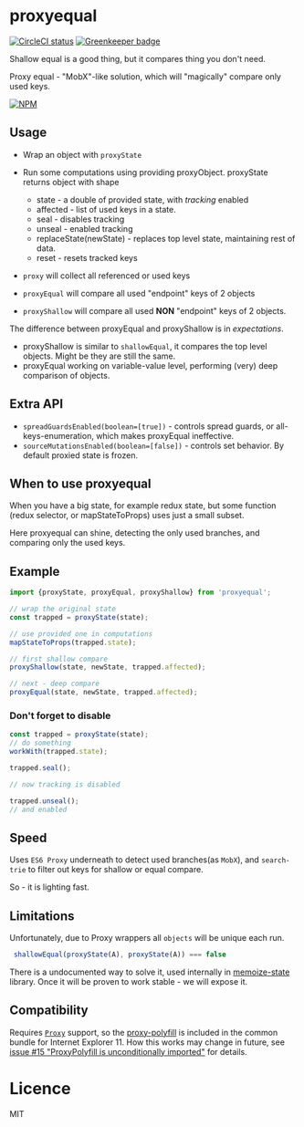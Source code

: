 proxyequal
=====
[![CircleCI status](https://img.shields.io/circleci/project/github/theKashey/proxyequal/master.svg?style=flat-square)](https://circleci.com/gh/theKashey/proxyequal/tree/master)
[![Greenkeeper badge](https://badges.greenkeeper.io/theKashey/proxyequal.svg)](https://greenkeeper.io/)

Shallow equal is a good thing, but it compares thing you don't need.

Proxy equal - "MobX"-like solution, which will "magically" compare only used keys.

[![NPM](https://nodei.co/npm/proxyequal.png?downloads=true&stars=true)](https://nodei.co/npm/proxyequal/) 

## Usage
* Wrap an object with `proxyState`
* Run some computations using providing proxyObject.
proxyState returns object with shape 
  * state - a double of provided state, with _tracking_ enabled
  * affected - list of used keys in a state.
  * seal - disables tracking
  * unseal - enabled tracking
  * replaceState(newState) - replaces top level state, maintaining rest of data.
  * reset - resets tracked keys
   

* `proxy` will collect all referenced or used keys
* `proxyEqual` will compare all used "endpoint" keys of 2 objects
* `proxyShallow` will compare all used __NON__ "endpoint" keys of 2 objects.

The difference between proxyEqual and proxyShallow is in _expectations_.
* proxyShallow is similar to `shallowEqual`, it compares the top level objects. Might be they are still the same.
* proxyEqual working on variable-value level, performing (very) deep comparison of objects. 

## Extra API
- `spreadGuardsEnabled(boolean=[true])` - controls spread guards, or all-keys-enumeration, which makes proxyEqual ineffective.
- `sourceMutationsEnabled(boolean=[false])` - controls set behavior. By default proxied state is frozen.

## When to use proxyequal
When you have a big state, for example redux state, but some function (redux selector, or mapStateToProps)
uses just a small subset.

Here proxyequal can shine, detecting the only used branches, and comparing only the used keys.

## Example
```js
import {proxyState, proxyEqual, proxyShallow} from 'proxyequal';

// wrap the original state
const trapped = proxyState(state);

// use provided one in computations
mapStateToProps(trapped.state);

// first shallow compare
proxyShallow(state, newState, trapped.affected);

// next - deep compare
proxyEqual(state, newState, trapped.affected);
```
### Don't forget to disable
```js
const trapped = proxyState(state);
// do something
workWith(trapped.state);

trapped.seal();

// now tracking is disabled

trapped.unseal();
// and enabled
```

## Speed

Uses `ES6 Proxy` underneath to detect used branches(as `MobX`), and `search-trie` to filter out keys for shallow or equal compare.

So - it is lighting fast.

## Limitations

Unfortunately, due to Proxy wrappers all `objects` will be unique each run.
```js
 shallowEqual(proxyState(A), proxyState(A)) === false
```
There is a undocumented way to solve it, used internally in [memoize-state](https://github.com/theKashey/memoize-state) library.
Once it will be proven to work stable - we will expose it.

## Compatibility

Requires [`Proxy`](https://developer.mozilla.org/en-US/docs/Web/JavaScript/Reference/Global_Objects/Proxy) support, so the [proxy-polyfill](https://github.com/GoogleChrome/proxy-polyfill) is included in the common bundle for Internet Explorer 11. How this works may change in future, see [issue #15 "ProxyPolyfill is unconditionally imported"](https://github.com/theKashey/proxyequal/issues/15) for details.

# Licence
MIT
